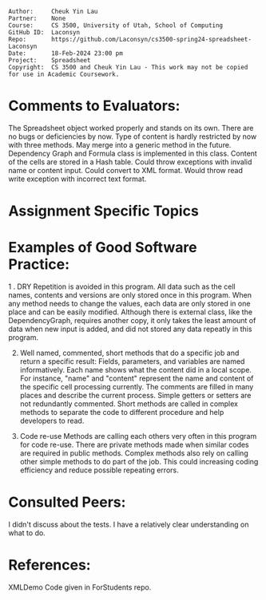```
Author:     Cheuk Yin Lau
Partner:    None
Course:     CS 3500, University of Utah, School of Computing
GitHub ID:  Laconsyn
Repo:       https://github.com/Laconsyn/cs3500-spring24-spreadsheet-Laconsyn
Date:       18-Feb-2024 23:00 pm
Project:    Spreadsheet
Copyright:  CS 3500 and Cheuk Yin Lau - This work may not be copied for use in Academic Coursework.
```

# Comments to Evaluators:

The Spreadsheet object worked properly and stands on its own. There are no bugs or deficiencies by now. 
Type of content is hardly restricted by now with three methods. May merge into a generic method in the future. 
Dependency Graph and Formula class is implemented in this class. 
Content of the cells are stored in a Hash table. 
Could throw exceptions with invalid name or content input.
Could convert to XML format. Would throw read write exception with incorrect text format. 

# Assignment Specific Topics

# Examples of Good Software Practice: 
1	. DRY
	Repetition is avoided in this program. All data such as the cell names, contents and versions are
	only stored once in this program. When any method needs to change the values, each data are only stored 
	in one place and can be easily modified. Although there is external class, like the DependencyGraph, 
	requires another copy, it only takes the least amount of data when new input is added, and did not 
	stored any data repeatly in this program.  

2. Well named, commented, short methods that do a specific job and return a specific result: 
	Fields, parameters, and variables are named informatively. Each name shows what the content did in a 
	local scope. For instance, "name" and "content" represent the name and content of the specific cell 
	processing currently. The comments are filled in many places and describe the current process. Simple
	getters or setters are not redundantly commented. Short methods are called in complex methods to separate
	the code to different procedure and help developers to read. 

3. Code re-use
	Methods are calling each others very often in this program for code re-use. There are private methods made
	when similar codes are required in public methods. Complex methods also rely on calling other simple methods
	to do part of the job. This could increasing coding efficiency and reduce possible repeating errors. 
# Consulted Peers:

I didn't discuss about the tests. I have a relatively clear understanding on what to do. 

# References:

XMLDemo Code given in ForStudents repo. 